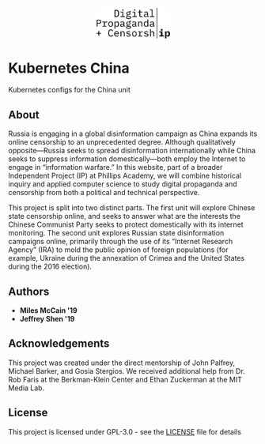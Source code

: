 <p align="center"> 
  <img src="https://raw.githubusercontent.com/DPCLab/Identity/master/graphics/wordmark_black.png" width="150px">
</p>

# Kubernetes China
Kubernetes configs for the China unit 

## About 

Russia is engaging in a global disinformation campaign as China expands its online censorship to an unprecedented
degree. Although qualitatively opposite—Russia seeks to spread disinformation internationally while China seeks to
suppress information domestically—both employ the Internet to engage in “information warfare.” In this website, part of a broader Independent Project (IP) at Phillips Academy, we will combine historical inquiry and applied computer science to study digital propaganda and censorship from both a political and technical perspective. 

This project is split into two distinct parts. The first unit will explore Chinese state censorship online, and seeks to answer what are the interests the Chinese Communist Party seeks to protect domestically with its internet monitoring. The second unit explores Russian state disinformation campaigns online, primarily through the use of its “Internet Research Agency” (IRA) to mold the public opinion of foreign populations (for example, Ukraine during the annexation of Crimea and the United States during the 2016 election).

## Authors

* **Miles McCain '19**
* **Jeffrey Shen '19** 

## Acknowledgements

This project was created under the direct mentorship of John Palfrey, Michael Barker, and Gosia Stergios. We received additional help from Dr. Rob Faris at the Berkman-Klein Center and Ethan Zuckerman at the MIT Media Lab. 

## License

This project is licensed under GPL-3.0 - see the [LICENSE](LICENSE) file for details
